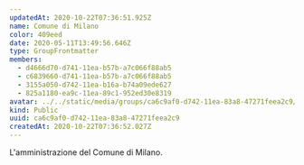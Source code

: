 ```yaml
---
updatedAt: 2020-10-22T07:36:51.925Z
name: Comune di Milano
color: 409eed
date: 2020-05-11T13:49:56.646Z
type: GroupFrontmatter
members:
  - d4666d70-d741-11ea-b57b-a7c066f88ab5
  - c6839660-d741-11ea-b57b-a7c066f88ab5
  - 3155a050-d742-11ea-b16a-b74a09ede627
  - 825a1180-ea9c-11ea-89c1-952ed30e8319
avatar: ../../static/media/groups/ca6c9af0-d742-11ea-83a8-47271feea2c9/comune-milano-logo.jpg
kind: Public
uuid: ca6c9af0-d742-11ea-83a8-47271feea2c9
createdAt: 2020-10-22T07:36:52.027Z
---
```


L'amministrazione del Comune di Milano.